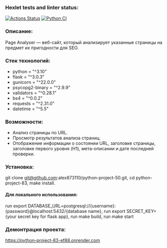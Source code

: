 ### Hexlet tests and linter status:
[![Actions Status](https://github.com/LuybovB/python-project-83/actions/workflows/hexlet-check.yml/badge.svg)](https://github.com/LuybovB/python-project-83/actions)
[![Python CI](https://github.com/LuybovB/python-project-83/actions/workflows/pyci.yml/badge.svg)](https://github.com/LuybovB/python-project-83/actions/workflows/pyci.yml)


### Описание:
Page Analyser — веб-сайт, который анализирует указанные страницы на предмет их пригодности для SEO.


### Стек технологий:
* python = "^3.10"
* flask = "^3.0.3"
* gunicorn = "^22.0.0"
* psycopg2-binary = "^2.9.9"
* validators = "^0.28.1"
* bs4 = "^0.0.2"
* requests = "^2.31.0"
* datetime = "^5.5"

### Возможности:

* Анализ страницы по URL.
* Просмотр результатов анализа страниц.
* Отображение информации о состоянии URL, заголовке страницы, заголовке первого уровня (H1), мета-описании и дате последней проверки.


### Установка:

git clone git@github.com:alex873110/python-project-50.git, cd python-project-83, make install.

#### Для локального использования:

run export DATABASE_URL=postgresql://{username}:{password}@localhost:5432/{database name},
run export SECRET_KEY={your secret key for flask app},
run make build, run make start


### Демонтрация проекта:
https://python-project-83-ef88.onrender.com
